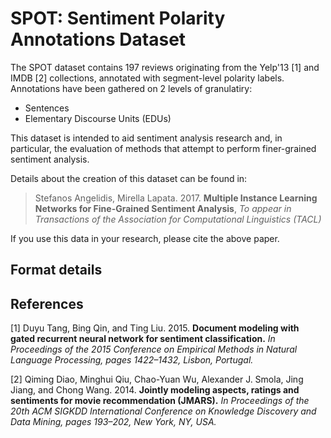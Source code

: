 # SPOT: Sentiment Polarity Annotations Dataset

The SPOT dataset contains 197 reviews originating from the Yelp'13 [1] and IMDB [2] collections,
annotated with segment-level polarity labels. Annotations have been gathered on 2 levels of 
granulatiry:

 - Sentences
 - Elementary Discourse Units (EDUs)

This dataset is intended to aid sentiment analysis research and, in particular, the evaluation of
methods that attempt to perform finer-grained sentiment analysis.

Details about the creation of this dataset can be found in:

> Stefanos Angelidis, Mirella Lapata. 2017.
> **Multiple Instance Learning Networks for Fine-Grained Sentiment Analysis**,
> _To appear in Transactions of the Association for Computational Linguistics (TACL)_

If you use this data in your research, please cite the above paper.

## Format details







## References

[1] Duyu Tang, Bing Qin, and Ting Liu. 2015.
**Document modeling with gated recurrent neural network for sentiment classification.**
_In Proceedings of the 2015 Conference on Empirical Methods in Natural Language Processing, pages 1422–1432, Lisbon, Portugal._

[2] Qiming Diao, Minghui Qiu, Chao-Yuan Wu, Alexander J. Smola, Jing Jiang, and Chong Wang. 2014.
**Jointly modeling aspects, ratings and sentiments for movie recommendation (JMARS).**
_In Proceedings of the 20th ACM SIGKDD International Conference on Knowledge Discovery and Data Mining, pages 193–202, New York, NY, USA._
